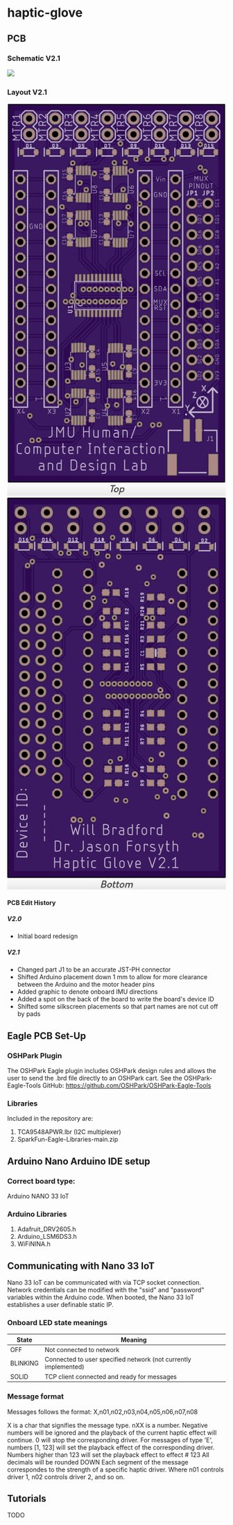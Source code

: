 # haptic-glove

## PCB

### Schematic V2.1
<img src = "Board Images/V2.1/glove-2.1-sch.png" />

### Layout V2.1
<img src = "Board Images/V2.1/glove-V2.1-top.png" />
<img src = "Board Images/V2.1/glove-V2.1-bottom.png" />

#### PCB Edit History
##### V2.0
- Initial board redesign
##### V2.1
- Changed part J1 to be an accurate JST-PH connector
- Shifted Arduino placement down 1 mm to allow for more clearance between the Arduino and the motor header pins
- Added graphic to denote onboard IMU directions
- Added a spot on the back of the board to write the board's device ID
- Shifted some silkscreen placements so that part names are not cut off by pads
  
## Eagle PCB Set-Up

### OSHPark Plugin
The OSHPark Eagle plugin includes OSHPark design rules and allows the user to send the .brd file directly to an OSHPark cart. See the OSHPark-Eagle-Tools GitHub: https://github.com/OSHPark/OSHPark-Eagle-Tools

### Libraries
Included in the repository are:
1. TCA9548APWR.lbr (I2C multiplexer)
2. SparkFun-Eagle-Libraries-main.zip

## Arduino Nano Arduino IDE setup 

### Correct board type:
Arduino NANO 33 IoT

### Arduino Libraries
 
1. Adafruit_DRV2605.h
2. Arduino_LSM6DS3.h
3. WiFiNINA.h

## Communicating with Nano 33 IoT

Nano 33 IoT can be communicated with via TCP socket connection.
Network credentials can be modified with the "ssid" and "password" variables within the Arduino code.
When booted, the Nano 33 IoT establishes a user definable static IP.

### Onboard LED state meanings
|State|Meaning|
--- | --- |
|OFF|Not connected to network|
|BLINKING|Connected to user specified network (not currently implemented)|
|SOLID|TCP client connected and ready for messages|

### Message format
Messages follows the format: X,n01,n02,n03,n04,n05,n06,n07,n08

X is a char that signifies the message type. nXX is a number.
Negative numbers will be ignored and the playback of the current haptic effect will continue.
0 will stop the corresponding driver.
For messages of type 'E', numbers [1, 123] will set the playback effect of the corresponding driver.
Numbers higher than 123 will set the playback effect to effect # 123
All decimals will be rounded DOWN
Each segment of the message correspondes to the strength of a specific haptic driver.
Where n01 controls driver 1, n02 controls driver 2, and so on.

## Tutorials
TODO
